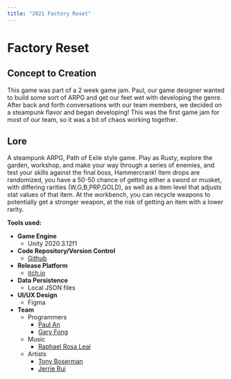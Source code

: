 ```yaml
---
title: "2021 Factory Reset"
---
```


# **Factory Reset**
## Concept to Creation
This game was part of a 2 week game jam. Paul, our game designer wanted to build some sort of ARPG and get our feet wet with developing the genre. After back and forth conversations with our team members, we decided on a steampunk flavor and began developing! This was the first game jam for most of our team, so it was a bit of chaos working together.

## Lore
A steampunk ARPG, Path of Exile style game. Play as Rusty, explore the garden, workshop, and make your way through a series of enemies, and test your skills against the final boss, Hammercrank!
Item drops are randomized, you have a 50-50 chance of getting either a sword or musket, with differing rarities (W,G,B,PRP,GOLD), as well as a item level that adjusts stat values of that item. 
At the workbench, you can recycle weapons to potentially get a stronger weapon, at the risk of getting an item with a lower rarity.

**Tools used:**

- **Game Engine**
    - Unity 2020.3.12f1
- **Code Repository/Version Control**
    - [Github](https://github.com/tempnamecauswewesuckatnamingthings/Factory-Reset)
- **Release Platform**
    - [itch.io](https://pauloboy.itch.io/factory-reset)
- **Data Persistence**
    - Local JSON files
- **UI/UX Design**
    - Figma
- **Team**
  - Programmers
    - [Paul An](https://www.linkedin.com/in/cspaulan/)
    - [Gary Fong](https://www.linkedin.com/in/gary-j-fong/)
  - Music
    - [Raphael Rosa Leal](https://www.linkedin.com/in/raphael-rosa-leal-874329251/)
  - Artists
    - [Tony Boserman](https://www.linkedin.com/in/tonyboserman/)
    - [Jerrie Rui](https://www.linkedin.com/in/snailworld/)